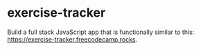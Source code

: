 # exercise-tracker
Build a full stack JavaScript app that is functionally similar to this: https://exercise-tracker.freecodecamp.rocks. 
